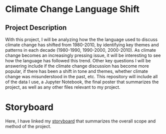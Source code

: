 # Climate Change Language Shift
## Project Description
With this project, I will be analyzing how the the language used to discuss climate change has shifted from 1980-2010, by identifying key themes and patterns in each decade (1980-1990, 1990-2000, 2000-2010). As climate change becomes an increasingly pressing issue, it will be interesting to see how the language has followed this trend. Other key questions I will be answering include if the climate change discussion has become more popular, if there has been a shift in tone and themes, whether climate change was misunderstood in the past, etc. This repository will include all of the data I use, a Jupyter Notebook, the final poster that summarizes the project, as well as any other files relevant to my project. 
# Storyboard
Here, I have linked my [storyboard](https://lucid.app/lucidchart/invitations/accept/inv_43450962-7704-4bf3-87a8-8181195dbbeb) that summarizes the overall scope and method of the project.
